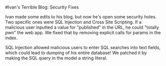 #Ivan's Terrible Blog: Security Fixes

Ivan made some edits to his blog, but now he's open some security holes. Two specific ones were SQL Injection and Cross Site Scripting. If a malicious user inputted a value for "published" in the URL, he could "totally pwn" the web app. We fixed that by removing explicit calls for params in the index.

SQL Injection allowed malicious users to enter SQL searches into text fields, which could lead to dumping of his entire database! We patched it by making the SQL query in the model a string literal.
